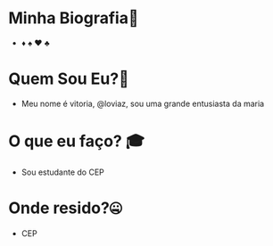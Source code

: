 # Minha Biografia💍 #
- ♦️ ♠️ ♥️ ♣️ 
# Quem Sou Eu?🤔 #
-  Meu nome é vitoria, @loviaz, sou uma grande entusiasta da maria
# O que eu faço? 🎓  #
- Sou estudante do CEP 
# Onde resido?🤐 #
- CEP

